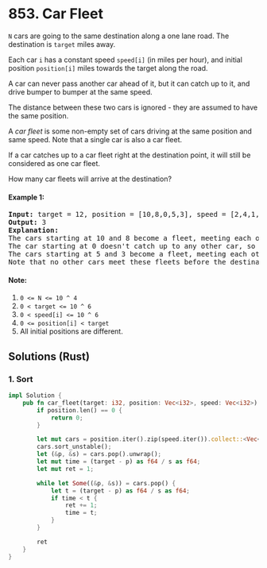 # 853. Car Fleet
`N` cars are going to the same destination along a one lane road. The destination is `target` miles away.

Each car `i` has a constant speed `speed[i]` (in miles per hour), and initial position `position[i]` miles towards the target along the road.

A car can never pass another car ahead of it, but it can catch up to it, and drive bumper to bumper at the same speed.

The distance between these two cars is ignored - they are assumed to have the same position.

A *car fleet* is some non-empty set of cars driving at the same position and same speed. Note that a single car is also a car fleet.

If a car catches up to a car fleet right at the destination point, it will still be considered as one car fleet.

How many car fleets will arrive at the destination?

#### Example 1:
<pre>
<strong>Input:</strong> target = 12, position = [10,8,0,5,3], speed = [2,4,1,1,3]
<strong>Output:</strong> 3
<strong>Explanation:</strong>
The cars starting at 10 and 8 become a fleet, meeting each other at 12.
The car starting at 0 doesn't catch up to any other car, so it is a fleet by itself.
The cars starting at 5 and 3 become a fleet, meeting each other at 6.
Note that no other cars meet these fleets before the destination, so the answer is 3.
</pre>

#### Note:
1. `0 <= N <= 10 ^ 4`
2. `0 < target <= 10 ^ 6`
3. `0 < speed[i] <= 10 ^ 6`
4. `0 <= position[i] < target`
5. All initial positions are different.

## Solutions (Rust)

### 1. Sort
```Rust
impl Solution {
    pub fn car_fleet(target: i32, position: Vec<i32>, speed: Vec<i32>) -> i32 {
        if position.len() == 0 {
            return 0;
        }

        let mut cars = position.iter().zip(speed.iter()).collect::<Vec<_>>();
        cars.sort_unstable();
        let (&p, &s) = cars.pop().unwrap();
        let mut time = (target - p) as f64 / s as f64;
        let mut ret = 1;

        while let Some((&p, &s)) = cars.pop() {
            let t = (target - p) as f64 / s as f64;
            if time < t {
                ret += 1;
                time = t;
            }
        }

        ret
    }
}
```
